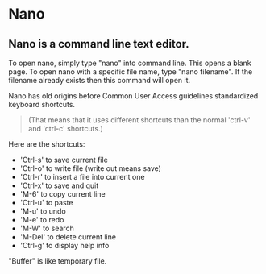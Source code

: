 # Nano
## Nano is a command line text editor.

To open nano, simply type "nano" into command line. This opens a blank page.
To open nano with a specific file name, type "nano filename". If the filename already exists then this command will open it.

Nano has old origins before Common User Access guidelines standardized keyboard shortcuts.
>(That means that it uses different shortcuts than the normal 'ctrl-v' and 'ctrl-c' shortcuts.)

Here are the shortcuts:
- 'Ctrl-s' to save current file
- 'Ctrl-o' to write file (write out means save)
- 'Ctrl-r' to insert a file into current one
- 'Ctrl-x' to save and quit
- 'M-6' to copy current line
- 'Ctrl-u' to paste
- 'M-u' to undo
- 'M-e' to redo
- 'M-W' to search
- 'M-Del' to delete current line
- 'Ctrl-g' to display help info

"Buffer" is like temporary file.
